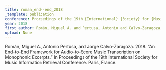 ```yaml
---
title: roman_end--end_2018
_template: publication
conference: Proceedings of the 19th {International} {Society} for {Music} {Information} {Retrieval} {Conference}
year: 2018
first_author: Román, Miguel A. and Pertusa, Antonio and Calvo-Zaragoza, Jorge
upload: None
---
```

Román, Miguel A., Antonio Pertusa, and Jorge Calvo-Zaragoza. 2018. “An End-to-End Framework for Audio-to-Score Music Transcription on Monophonic Excerpts.” In Proceedings of the 19th International Society for Music Information Retrieval Conference. Paris, France.